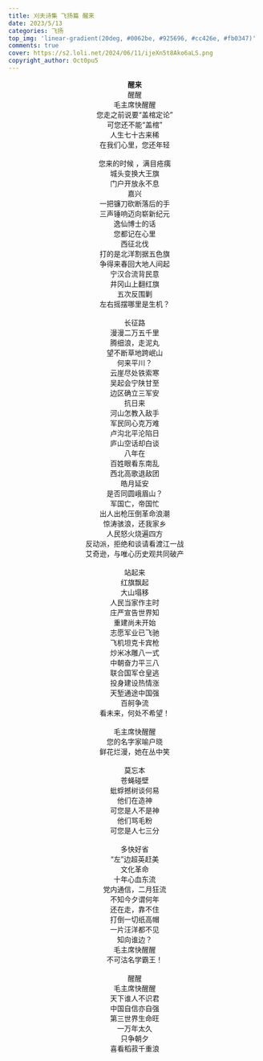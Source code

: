 ```yaml
---
title: 刈夫诗集 飞扬篇 醒来
date: 2023/5/13
categories: 飞扬
top_img: 'linear-gradient(20deg, #0062be, #925696, #cc426e, #fb0347)'
comments: true
cover: https://s2.loli.net/2024/06/11/ijeXn5t8Ako6aLS.png
copyright_author: Oct0pu5
---
```


<center>
<b>醒来</b><br>
醒醒<br>
毛主席快醒醒<br>
您走之前说要“盖棺定论”<br>
可您还不能“盖棺”<br>
人生七十古来稀<br>
在我们心里，您还年轻<br>
<br>
您来的时候 ，满目疮痍<br>
城头变换大王旗<br>
门户开放永不息<br>
嘉兴<br>
一把镰刀砍断落后的手<br>
三声锤响迈向崭新纪元<br>
逸仙博士的话<br>
您都记在心里<br>
西征北伐<br>
打的是北洋割据五色旗<br>
争得来春回大地人间起<br>
宁汉合流背民意<br>
井冈山上翻红旗<br>
五次反围剿<br>
左右摇摆哪里是生机？<br>
<br>
长征路<br>
漫漫二万五千里<br>
腾细浪，走泥丸<br>
望不断草地跨岷山<br>
何来平川？<br>
云崖尽处铁索寒<br>
吴起会宁陕甘至<br>
边区确立三军安<br>
抗日来<br>
河山怎教入敌手<br>
军民同心克万难<br>
卢沟北平沦陷日<br>
庐山空话却白谈<br>
八年在<br>
百姓眼看东南乱<br>
西北高歌退敌团<br>
皓月延安<br>
是否同圆峨眉山？<br>
军国亡，帝国忙<br>
出人出枪压倒革命浪潮<br>
惊涛骇浪，还我家乡<br>
人民怒火烧遍四方<br>
反动派，拒绝和谈请看渡江一战<br>
艾奇逊，与唯心历史观共同破产<br>
<br>
站起来<br>
红旗飘起<br>
大山塌移<br>
人民当家作主时<br>
庄严宣告世界知<br>
重建尚未开始<br>
志愿军业已飞驰<br>
飞机坦克卡宾枪<br>
炒米冰雕八一式<br>
中朝奋力平三八<br>
联合国军仓皇逃<br>
投身建设热情涨<br>
天堑通途中国强<br>
百舸争流<br>
看未来，何处不希望！<br>
<br>
毛主席快醒醒<br>
您的名字家喻户晓<br>
鲜花烂漫，她在丛中笑<br>
<br>
莫忘本<br>
苍蝇碰壁<br>
蚍蜉撼树谈何易<br>
他们在造神<br>
可您是人不是神<br>
他们骂毛粉<br>
可您是人七三分<br>
<br>
多快好省<br>
“左”边超英赶美<br>
文化革命<br>
十年心血东流<br>
党内通信，二月狂流<br>
不知今夕谓何年<br>
还在走，靠不住<br>
打倒一切纸高帽<br>
一片汪洋都不见<br>
知向谁边？<br>
毛主席快醒醒<br>
不可沽名学霸王！<br>
<br>
醒醒<br>
毛主席快醒醒<br>
天下谁人不识君<br>
中国自信亦自强<br>
第三世界生命旺<br>
一万年太久<br>
只争朝夕<br>
喜看稻菽千重浪<br>
</center>